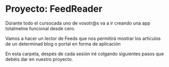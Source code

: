 Proyecto: FeedReader
====================

Dúrante todo el cursocada uno de vosotr@s va a ir creando una app totalmetne funcional desde cero.

Vamos a hacer un lector de Feeds que nos permitirá mostrar los artículos de un determinad blog o portal en forma de aplicación

En esta carpeta, despés de cada sesión iré colgando siguientes pasos que debéis dar en vuestro proyecto.
